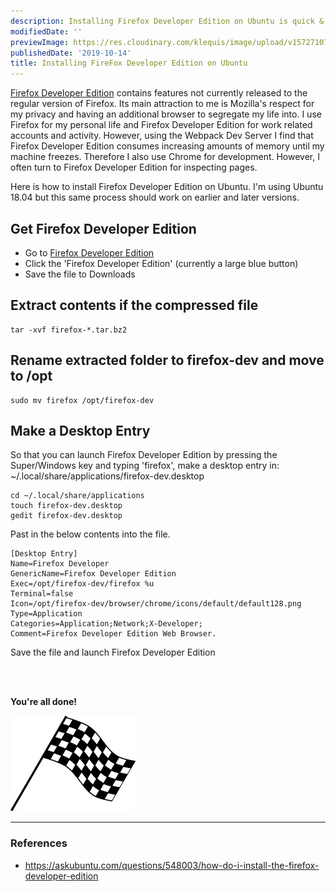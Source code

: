 ```yaml
---
description: Installing Firefox Developer Edition on Ubuntu is quick & easy.
modifiedDate: ''
previewImage: https://res.cloudinary.com/klequis/image/upload/v1572710715/firefox-dev-edition-post_puo2bw.png
publishedDate: '2019-10-14'
title: Installing FireFox Developer Edition on Ubuntu
---
```


[Firefox Developer Edition](https://www.mozilla.org/en-US/firefox/developer/) contains features not currently released to the regular version of Firefox. Its main attraction to me is Mozilla's respect for my privacy and having an additional browser to segregate my life into. I use Firefox for my personal life and Firefox Developer Edition for work related accounts and activity. However, using the Webpack Dev Server I find that Firefox Developer Edition consumes increasing amounts of memory until my machine freezes. Therefore I also use Chrome for development. However, I often turn to Firefox Developer Edition for inspecting pages.

Here is how to install Firefox Developer Edition on Ubuntu. I'm using Ubuntu 18.04 but this same process should work on earlier and later versions.

## Get Firefox Developer Edition
- Go to [Firefox Developer Edition](https://www.mozilla.org/en-US/firefox/developer/)
- Click the 'Firefox Developer Edition' (currently a large blue button)
- Save the file to Downloads

## Extract contents if the compressed file
```console
tar -xvf firefox-*.tar.bz2
```

## Rename extracted folder to firefox-dev and move to /opt
```console
sudo mv firefox /opt/firefox-dev
```

## Make a Desktop Entry
So that you can launch Firefox Developer Edition by pressing the Super/Windows key and typing 'firefox', make a desktop entry in: ~/.local/share/applications/firefox-dev.desktop

```console
cd ~/.local/share/applications
touch firefox-dev.desktop
gedit firefox-dev.desktop
```

Past in the below contents into the file.
```
[Desktop Entry]
Name=Firefox Developer 
GenericName=Firefox Developer Edition
Exec=/opt/firefox-dev/firefox %u
Terminal=false
Icon=/opt/firefox-dev/browser/chrome/icons/default/default128.png
Type=Application
Categories=Application;Network;X-Developer;
Comment=Firefox Developer Edition Web Browser.
```

Save the file and launch Firefox Developer Edition

<br />
<br />

**You're all done!**

<img src='../../assets/finish-flag.svg' width=200>

---

### References

- https://askubuntu.com/questions/548003/how-do-i-install-the-firefox-developer-edition